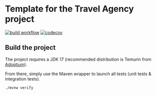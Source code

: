 # Template for the Travel Agency project

[![build workflow](https://github.com/smarchand-esiea/travel_agency/actions/workflows/build.yml/badge.svg)](https://github.com/smarchand-esiea/travel_agency/actions)
[![codecov](https://codecov.io/gh/smarchand-esiea/travel_agency/branch/main/graph/badge.svg)](https://codecov.io/gh/smarchand-esiea/travel_agency)

## Build the project

The project requires a JDK 17 (recommended distribution is Temurin from [Adoptium](https://adoptium.net/)).

From there, simply use the Maven wrapper to launch all tests (unit tests & integration tests).

`./mvnw verify`
